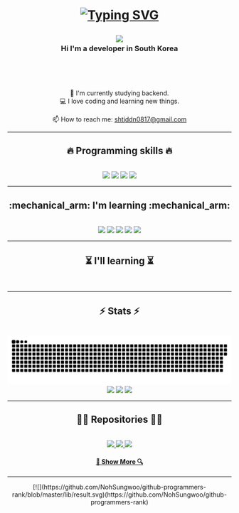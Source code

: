 <h1 align="center">
  
<a href="https://git.io/typing-svg"><img src="https://readme-typing-svg.demolab.com?font=Fira+Code&size=40&pause=1000&color=1A09F7&center=true&vCenter=true&random=false&width=500&lines=Hello%2C+Evreyone!++%E2%9C%8B;I'm+NohSungwoo+....;Nice+to+Meet+You!" alt="Typing SVG" /></a>
</h1>
<h3 align="center">  
  <a href="https://hits.seeyoufarm.com"><img src="https://hits.seeyoufarm.com/api/count/incr/badge.svg?url=https%3A%2F%2Fgithub.com%NohSungwoo&count_bg=%23D2F3FF&title_bg=%235EEAFF&icon=&icon_color=%23E7E7E7&title=Hits&edge_flat=false"/></a><br>
  Hi I'm a developer in South Korea 
</h3>
<br>
<p align="center">

  <br>
  <br>
  🔬 I'm currently studying backend.
  <br>
  💻 I love coding and learning new things.
  <br>
  <br>
  📫 How to reach me: <a href="mailto: shtjddn0817@gmail.com">shtjddn0817@gmail.com</a>
</p>

<hr>
<h2 align="center">🔥 Programming skills 🔥</h2>
<br>
<div align="center">
 <img src='https://img.shields.io/badge/mysql-4479A1.svg?style=for-the-badge&logo=mysql&logoColor=white'>
 <img src='https://img.shields.io/badge/html5-%23E34F26.svg?style=for-the-badge&logo=html5&logoColor=white'>
 <img src='https://img.shields.io/badge/javascript-%23323330.svg?style=for-the-badge&logo=javascript&logoColor=%23F7DF1E)'>
 <img src='https://img.shields.io/badge/python-3670A0?style=for-the-badge&logo=python&logoColor=ffdd54'>
 <br>
</div>
<hr>
<h2 align="center">:mechanical_arm: I'm learning :mechanical_arm:</h2>
<br>
<div align='center'>
 <img src='https://img.shields.io/badge/flask-%23000.svg?style=for-the-badge&logo=flask&logoColor=white'>
 <img src='https://img.shields.io/badge/django-%23092E20.svg?style=for-the-badge&logo=django&logoColor=white'>
 <img src='https://img.shields.io/badge/AWS-%23FF9900.svg?style=for-the-badge&logo=amazon-aws&logoColor=white'>
 <img src='https://img.shields.io/badge/FastAPI-005571?style=for-the-badge&logo=fastapi'>
 <img src='https://img.shields.io/badge/Linux-FCC624?style=for-the-badge&logo=linux&logoColor=black'>
</div>
<hr>
<h2 align="center">⏳ I'll learning ⏳</h2>
<br>
<div align='center'>
 
</div>
<hr>
<h2 align="center">⚡ Stats ⚡</h2>
<br>
<img src="https://github.com/NohSungwoo/NohSungwoo/blob/output/github-contribution-grid-snake.svg"/>
<div align='center'>
 <img src='https://github-readme-stats.vercel.app/api?username=NohSungwoo&show_icons=true'>
 <img src='https://github-readme-stats.vercel.app/api/top-langs/?username=NohSungwoo&layout=compact'>
 <a herf="https://solved.ac/profile/NohSungwoo/", target="_blank">
	<img src=http://mazassumnida.wtf/api/v2/generate_badge?boj=NohSungwoo>
</a
</div>
<hr>
<h2 align="center">👨‍💻 Repositories 👨‍💻</h2>
<br>
<div align='center'>
 <a href='https://github.com/NohSungwoo/CodingTest'>
  <image src='https://github-readme-stats.vercel.app/api/pin/?username=NohSungwoo&repo=CodingTest'>
 </a>
  <a href='https://github.com/NohSungwoo/OZ_NSW'>
  <image src='https://github-readme-stats.vercel.app/api/pin/?username=NohSungwoo&repo=OZ_NSW'>
 </a>
 <a href='https://github.com/NohSungwoo/Dev-Book-Club'>
  <image src='https://github-readme-stats.vercel.app/api/pin/?username=NohSungwoo&repo=Dev-Book-Club'>
 </a>
</div>

<h4 align="center">
  <a href="https://github.com/NohSungwoo?tab=repositories" title="Show Repositories">🔎 Show More 🔍</a>
</h4>
<hr>
[![](https://github.com/NohSungwoo/github-programmers-rank/blob/master/lib/result.svg)(https://github.com/NohSungwoo/github-programmers-rank)

